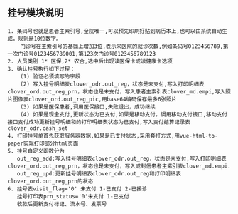 ## 挂号模块说明
    1. 条码号也就是患者主索引号,全院唯一,可以预先印刷好贴到病历本上,也可以由系统自动生成，规则是10位数字。
        门诊号在主索引号的基础上增加3位,表示来医院的就诊次数,例如条码号0123456789,第一次门诊号0123456789001,第123次门诊号0123456789123
    2. 人员类别 1* 医保,2* 农合,选中后出现读医保卡或读健康卡选项
    3. 确认挂号执行如下过程：
        (1) 验证必须填写的字段
        (2) 写入挂号明细表clover_odr.out_reg，状态是未支付,写入打印明细表clover_ord.out_reg_prn，状态也是未支付，写入患者主索引表clover_md.empi,写入照片图像表clover_ord.out_reg_pic,用base64编码保存最多6张照片
        (3) 如果是医保患者,调用医保接口,失败退出，成功继续
        (4) 如果是现金支付,更新状态为已支付,如果是移动支付，调用移动支付接口,移动支付接口支付成功更新挂号明细和的打印明细表状态为已支付,写入支付结算记录表clover_odr.cash_set
    4. 打印挂号单首先获取服务器数据,如果是已支付状态,采用套打方式,用vue-html-to-paper实现打印部分html页面
    5. 挂号自定义函数分为
       out_reg_add:写入挂号明细表clover_odr.out_reg，状态是未支付,写入打印明细表clover_ord.out_reg_prn，状态也是未支付，写入或封信患者主索引表clover_md.empi.
       out_reg_upd:更新挂号明细表clover_odr.out_reg和打印明细表clover_ord.out_reg_prn的状态
    6. 挂号表visit_flag='0' 未支付 1-已支付 2-已接诊
       挂号打印表prn_status='0'未支付 1-已支付
       收款后更新支付标记、流水号、发票号